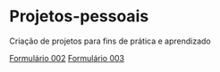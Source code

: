 # Projetos-pessoais
 Criação de projetos para fins de prática e aprendizado 

<a href="https://felipem1221.github.io/Projetos-pessoais/Formul%C3%A1rios/form002/index.html">Formulário 002</a>
<a href="https://felipem1221.github.io/Projetos-pessoais/Formul%C3%A1rios/form003/index.html">Formulário 003</a>
